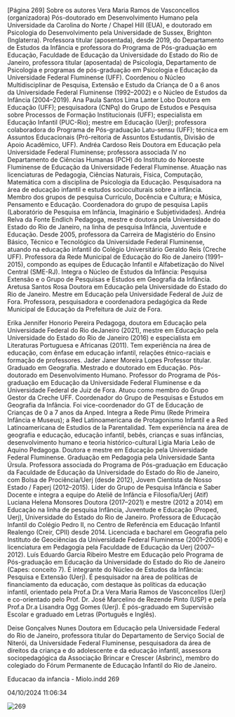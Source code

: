 [Página 269]
Sobre os autores
Vera Maria Ramos de Vasconcellos (organizadora)
Pós-doutorado em Desenvolvimento Humano pela Universidade
da Carolina do Norte / Chapel Hill (EUA), e doutorado em
Psicologia do Desenvolvimento pela Universidade de Sussex,
Brighton (Inglaterra). Professora titular (aposentada), desde
2019, do Departamento de Estudos da Infância e professora
do Programa de Pós-graduação em Educação, Faculdade
de Educação da Universidade do Estado do Rio de Janeiro,
professora titular (aposentada) de Psicologia, Departamento
de Psicologia e programas de pós-graduação em Psicologia e
Educação da Universidade Federal Fluminense (UFF).
Coordenou o Núcleo Multidisciplinar de Pesquisa, Extensão
e Estudo da Criança de 0 a 6 anos da Universidade Federal
Fluminense (1992–2002) e o Núcleo de Estudos da Infância
(2004–2019).
Ana Paula Santos Lima Lanter Lobo
Doutora em Educação (UFF); pesquisadora (CNPq) do
Grupo de Estudos e Pesquisa sobre Processos de Formação
Institucionais (UFF); especialista em Educação Infantil
(PUC-Rio); mestre em Educação (Uerj); professora
colaboradora do Programa de Pós-graduação Latu-sensu (UFF);
técnica em Assuntos Educacionais (Pró-reitoria de Assuntos
Estudantis, Divisão de Apoio Acadêmico, UFF).
Andréa Cardoso Reis
Doutora em Educação pela Universidade Federal Fluminense;
professora associada IV no Departamento de Ciências Humanas
(PCH) do Instituto do Noroeste Fluminense de Educação da
Universidade Federal Fluminense. Atuação nas licenciaturas de
Pedagogia, Ciências Naturais, Física, Computação, Matemática
com a disciplina de Psicologia da Educação. Pesquisadora
na área de educação infantil e estudos socioculturais sobre a
infância. Membro dos grupos de pesquisa Currículo, Docência
e Cultura; e Música, Pensamento e Educação. Coordenadora do
grupo de pesquisa Lapiis (Laboratório de Pesquisa em Infância,
Imaginário e Subjetividades).
Andréa Relva da Fonte Endlich
Pedagoga, mestre e doutora pela Universidade do Estado do
Rio de Janeiro, na linha de pesquisa Infância, Juventude e
Educação. Desde 2005, professora da Carreira de Magistério
do Ensino Básico, Técnico e Tecnológico da Universidade
Federal Fluminense, atuando na educação infantil do Colégio
Universitário Geraldo Reis (Creche UFF). Professora da
Rede Municipal de Educação do Rio de Janeiro (1991–2015),
compondo as equipes de Educação Infantil e Alfabetização
do Nível Central (SME-RJ). Integra o Núcleo de Estudos da
Infância: Pesquisa Extensão e o Grupo de Pesquisas e Estudos
em Geografia da Infância.
Aretusa Santos Rosa
Doutora em Educação pela Universidade do Estado do Rio de
Janeiro. Mestre em Educação pela Universidade Federal de Juiz
de Fora. Professora, pesquisadora e coordenadora pedagógica
da Rede Municipal de Educação da Prefeitura de Juiz de Fora.

Erika Jennifer Honorio Pereira
Pedagoga, doutora em Educação pela Universidade Federal do
Rio deJaneiro (2021), mestre em Educação pela Universidade
do Estado do Rio de Janeiro (2016) e especialista em Literaturas
Portuguesa e Africanas (2011). Tem experiência na área de
educação, com ênfase em educação infantil, relações
étnico-raciais e formação de professores.
Jader Janer Moreira Lopes
Professor titular. Graduado em Geografia. Mestrado e
doutorado em Educação. Pós-doutorado em Desenvolvimento
Humano. Professor do Programa de Pós-graduação em
Educação da Universidade Federal Fluminense e da
Universidade Federal de Juiz de Fora. Atuou como membro
do Grupo Gestor da Creche UFF. Coordenador do Grupo de
Pesquisas e Estudos em Geografia da Infância. Foi vice-coordenador do GT de Educação de Crianças de 0 a 7 anos
da Anped. Integra a Rede Pimu (Rede Primeira Infância e
Museus); a Red Latinoamericana de Protagonismo Infantil e
a Red Latinoamericana de Estudios de la Parentalidad. Tem
experiência na área de geografia e educação, educação infantil,
bebês, crianças e suas infâncias, desenvolvimento humano e
teoria histórico-cultural
Ligia Maria Leão de Aquino
Pedagoga. Doutora e mestre em Educação pela Universidade
Federal Fluminense. Graduação em Pedagogia pela
Universidade Santa Úrsula. Professora associada do Programa
de Pós-graduação em Educação da Faculdade de Educação
da Universidade do Estado do Rio de Janeiro, com Bolsa de
Prociência/Uerj (desde 2012), Jovem Cientista de Nosso Estado
/ Faperj (2012–2015). Líder do Grupo de Pesquisa Infância
e Saber Docente e integra a equipe do Ateliê de Infância e
Filosofia/Uerj (Atif)
Luciana Helena Monsores
Doutora (2017–2021) e mestre (2012 a 2014) em Educação na
linha de pesquisa Infância, Juventude e Educação (Proped,
Uerj), Universidade do Estado do Rio de Janeiro. Professora
de Educação Infantil do Colégio Pedro II, no Centro de
Referência em Educação Infantil Realengo (Creir, CPII) desde
2014. Licenciada e bacharel em Geografia pelo Instituto de
Geociências da Universidade Federal Fluminense (2001–2005) e
licenciatura em Pedagogia pela Faculdade de Educação da Uerj
(2007–2012).
Luís Eduardo Garcia Ribeiro
Mestre em Educação pelo Programa de Pós-graduação em
Educação da Universidade do Estado do Rio de Janeiro
(Capes: conceito 7). É integrante do Núcleo de Estudos
da Infância: Pesquisa e Extensão (Uerj). É pesquisador na
área de políticas de financiamento da educação, com
destaque às políticas da educação infantil, orientado pela
Prof.a Dr.a Vera Maria Ramos de Vasconcellos (Uerj) e
co-orientado pelo Prof. Dr. José Marcelino de Rezende Pinto
(USP) e pela Prof.a Dr.a Lisandra Ogg Gomes (Uerj).
É pós-graduado em Supervisão Escolar e graduado em Letras
(Português e Inglês).

Deise Gonçalves Nunes
Doutora em Educação pela Universidade Federal do Rio de
Janeiro, professora titular do Departamento de Serviço Social
de Niterói, da Universidade Federal Fluminense, pesquisadora
da área de direitos da criança e do adolescente e da educação
infantil, assessora sociopedagógica da Associação Brincar e
Crescer (Asbrinc), membro do colegiado do Fórum Permanente
de Educação Infantil do Rio de Janeiro.

Educacao da infancia - Miolo.indd 269

04/10/2024 11:06:34

![269](./img/page_269-01.jpg)
